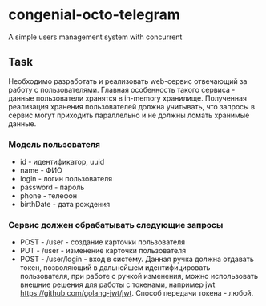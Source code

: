 # congenial-octo-telegram
A simple users management system with concurrent

## Task

Необходимо разработать и реализовать web-сервис отвечающий за работу с пользователями. Главная особенность такого сервиса - данные пользователи хранятся в in-memory хранилище. Полученная реализация хранения пользователей должна учитывать, что запросы в сервис могут приходить параллельно и не должны ломать хранимые данные.

### Модель пользователя

- id - идентификатор, uuid
- name - ФИО
- login - логин пользователя
- password - пароль
- phone - телефон
- birthDate - дата рождения

### Сервис должен обрабатывать следующие запросы

- POST - /user - создание карточки пользователя
- PUT - /user - изменение карточки пользователя
- POST - /user/login - вход в систему. Данная ручка должна отдавать токен, позволяющий в дальнейшем идентифицировать пользователя, при работе с ручкой изменения, можно использовать внешние решения для работы с токенами, например jwt https://github.com/golang-jwt/jwt. Способ передачи токена - любой.
